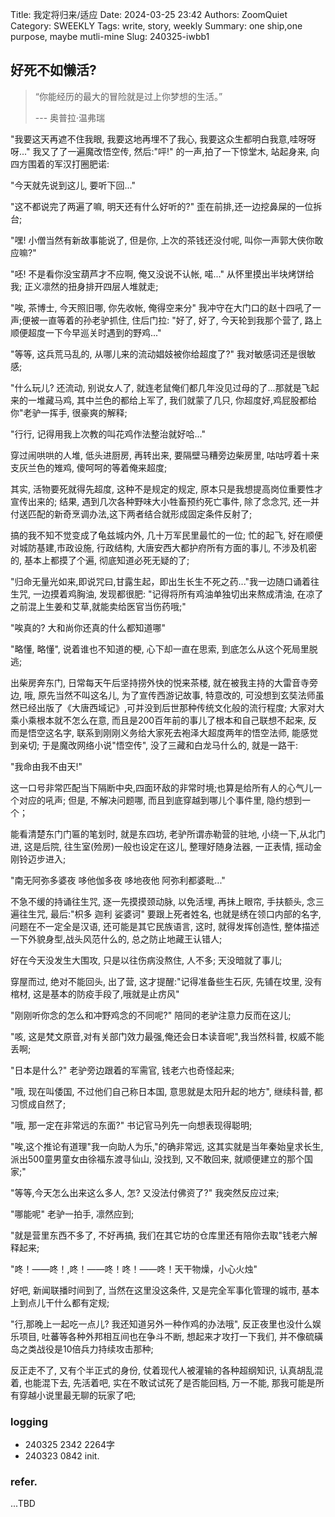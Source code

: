 Title: 我定将归来/适应
Date: 2024-03-25 23:42
Authors: ZoomQuiet
Category: SWEEKLY
Tags: write, story, weekly
Summary: one ship,one purpose, maybe mutli-mine
Slug: 240325-iwbb1

## 好死不如懒活?
> “你能经历的最大的冒险就是过上你梦想的生活。” 
>
> --- 奥普拉·温弗瑞

"我要这天再遮不住我眼, 我要这地再埋不了我心, 我要这众生都明白我意,哇呀呀呀..." 我又了了一遍魔改悟空传, 然后:"呯!" 的一声,拍了一下惊堂木, 站起身来, 向四方围着的军汉打圈肥诺:

"今天就先说到这儿, 要听下回..."

"这不都说完了两遍了嘛, 明天还有什么好听的?" 歪在前排,还一边挖鼻屎的一位拆台;

"嘿! 小僧当然有新故事能说了, 但是你, 上次的茶钱还没付呢, 叫你一声郭大侠你敢应嘛?"

"呸! 不是看你没宝葫芦才不应啊, 俺又没说不认帐, 喏..." 从怀里摸出半块烤饼给我; 正义凛然的扭身排开四层人堆就走;

"唉, 茶博士, 今天照旧哪, 你先收帐, 俺得空来分" 我冲守在大门口的赵十四吼了一声;便被一直等着的孙老驴抓住, 住后门拉: "好了, 好了, 今天轮到我那个营了, 路上顺便超度一下今早巡关时遇到的野鸡..."

"等等, 这兵荒马乱的, 从哪儿来的流动娼妓被你给超度了?" 我对敏感词还是很敏感;

"什么玩儿? 还流动, 别说女人了, 就连老鼠俺们都几年没见过母的了...那就是飞起来的一堆藏马鸡, 其中兰色的都给上军了, 我们就蒙了几只, 你超度好,鸡屁股都给你"老驴一挥手, 很豪爽的解释;

"行行, 记得用我上次教的叫花鸡作法整治就好哈..."

穿过闹哄哄的人堆, 低头进厨房, 再转出来, 要隔壁马糟旁边柴房里, 咕咕哼着十来支灰兰色的雉鸡, 傻呵呵的等着俺来超度;

其实, 活物要死就得先超度, 这种不是规定的规定, 原本只是我想提高岗位重要性才宣传出来的; 结果, 遇到几次各种野味大小牲畜预约死亡事件, 除了念念咒, 还一并付送匹配的新奇烹调办法,这下两者结合就形成固定条件反射了;

搞的我不知不觉变成了龟兹城内外, 几十万军民里最忙的一位; 忙的起飞, 好在顺便对城防基建,市政设施, 行政结构, 大唐安西大都护府所有方面的事儿, 不涉及机密的, 基本上都摸了个遍, 彻底知道必死无疑的了;

"归命无量光如来,即说咒曰,甘露生起，即出生长生不死之药..."我一边随口诵着往生咒, 一边摸着鸡胸油, 发现都很肥: "记得将所有鸡油单独切出来熬成清油, 在凉了之前混上生姜和艾草,就能卖给医官当伤药哦;"

"唉真的? 大和尚你还真的什么都知道哪"

"略懂, 略懂", 说着谁也不知道的梗, 心下却一直在思索, 到底怎么从这个死局里脱逃;

出柴房奔东门, 日常每天午后坚持捞外快的悦来茶楼, 就在被我主持的大雷音寺旁边, 哦, 原先当然不叫这名儿, 为了宣传西游记故事, 特意改的, 可没想到玄奘法师虽然已经出版了《大唐西域记》,可并没到后世那种传统文化般的流行程度; 大家对大乘小乘根本就不怎么在意, 而且是200百年前的事儿了根本和自己联想不起来, 反而是悟空这名字, 联系到刚刚义务给大家死去袍泽大超度两年的悟空法师, 能感觉到亲切; 于是魔改网络小说"悟空传", 没了三藏和白龙马什么的, 就是一路干:

"我命由我不由天!"

这一口号非常匹配当下隔断中央,四面环敌的非常时境;也算是给所有人的心气儿一个对应的吼声; 但是, 不解决问题哪, 而且到底穿越到哪儿个事件里, 隐约想到一个；

能看清楚东门门匾的笔划时, 就是东四坊, 老驴所谓赤勒营的驻地, 小绕一下,从北门进, 这是后院, 往生室(殓房)一般也设定在这儿, 整理好随身法器, 一正表情, 摇动金刚铃迈步进入;

"南无阿弥多婆夜 哆他伽多夜 哆地夜他 阿弥利都婆毗..."

不急不缓的持诵往生咒, 逐一先摸摸颈动脉, 以免活埋, 再抺上眼帘, 手扶额头, 念三遍往生咒, 最后:"枳多 迦利 娑婆诃" 要跟上死者姓名, 也就是绣在领口内部的名字, 问题在不一定全是汉语, 还可能是其它民族语言, 这时, 就得发挥创造性, 整体描述一下外貌身型,战头风范什么的, 总之防止地藏王认错人;

好在今天没发生大围攻, 只是以往伤病没熬住, 人不多; 天没暗就了事儿;

穿屋而过, 绝对不能回头, 出了营, 这才提醒:"记得准备些生石灰, 先铺在坟里, 没有棺材, 这是基本的防疫手段了,哦就是止疠风"

"刚刚听你念的怎么和冲野鸡念的不同呢?" 陪同的老驴注意力反而在这儿;

"咳, 这是梵文原音,对有关部门效力最强,俺还会日本读音呢",我当然科普, 权威不能丢啊;

"日本是什么?" 老驴旁边跟着的军需官, 钱老六也奇怪起来;

"哦, 现在叫倭国, 不过他们自己称日本国, 意思就是太阳升起的地方", 继续科普, 都习惯成自然了;

"哦, 那一定在非常远的东面?" 书记官马列先一向想表现得聪明;

"唉,这个推论有道理"我一向助人为乐,"的确非常远, 这其实就是当年秦始皇求长生, 派出500童男童女由徐福东渡寻仙山, 没找到, 又不敢回来, 就顺便建立的那个国家;"

"等等,今天怎么出来这么多人, 怎? 又没法付佛资了?" 我突然反应过来;

"哪能呢" 老驴一拍手, 凛然应到;

"就是营里东西不多了, 不好再搞, 我们在其它坊的仓库里还有陪你去取"钱老六解释起来;

"咚！——咚！,咚！——咚！咚！——咚！天干物燥，小心火烛" 

好吧, 新闻联播时间到了, 当然在这里没这条件, 又是完全军事化管理的城市, 基本上到点儿干什么都有定规;

"行,那晚上一起吃一点儿? 我还知道另外一种作鸡的办法哦", 反正夜里也没什么娱乐项目, 吐蕃等各种外邦相互间也在争斗不断, 想起来才攻打一下我们, 并不像硫磺岛之类战役是10倍兵力持续攻击那种;

反正走不了, 又有个半正式的身份, 仗着现代人被灌输的各种超纲知识, 认真胡乱混着, 也能混下去, 先活着吧, 实在不敢试试死了是否能回档, 万一不能, 那我可能是所有穿越小说里最无聊的玩家了吧;


### logging

- 240325 2342 2264字
- 240323 0842 init.

### refer.


...TBD